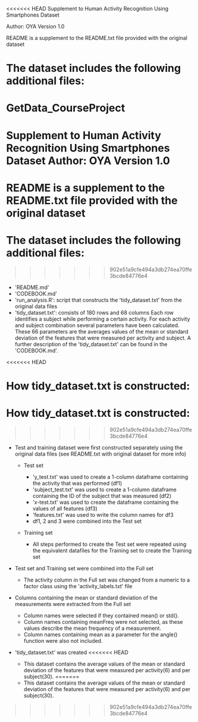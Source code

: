 <<<<<<< HEAD
Supplement to Human Activity Recognition Using Smartphones Dataset

Author: OYA
Version 1.0

README is a supplement to the README.txt file provided with the original dataset


The dataset includes the following additional files:
=======
GetData_CourseProject
==================================================================
Supplement to Human Activity Recognition Using Smartphones Dataset
Author: OYA
Version 1.0
==================================================================

README is a supplement to the README.txt file provided with the original dataset
================================================================================

The dataset includes the following additional files:
====================================================
>>>>>>> 902e51a9cfe494a3db274ea70ffe3bcde84776e4
- 'README.md'
- 'CODEBOOK.md'
- 'run_analysis.R': script that constructs the 'tidy_dataset.txt' from the original data files
- 'tidy_dataset.txt': consists of 180 rows and 68 columns
		      Each row identifies a subject while performing a certain activity.
		      For each activity and subject combination several parameters have been calculated.
		      These 66 parameters are the averages values of the mean or standard deviation of the features that were measured per activity and subject. 
		      A further description of the 'tidy_dataset.txt' can be found in the 'CODEBOOK.md'.

<<<<<<< HEAD

How tidy_dataset.txt is constructed:
=======
How tidy_dataset.txt is constructed:
====================================
>>>>>>> 902e51a9cfe494a3db274ea70ffe3bcde84776e4
- Test and training dataset were first constructed separately using the original data files (see README.txt with original dataset for more info)

	- Test set
		- 'y_test.txt' was used to create a 1-column dataframe containing the activity that was performed (df1)
		- 'subject_test.txt' was used to create a 1-column dataframe containing the ID of the subject that was measured (df2)
		- 'x-test.txt' was used to create the dataframe containing the values of all features (df3)
		- 'features.txt' was used to write the column names for df3
		- df1, 2 and 3 were combined into the Test set

	- Training set
		- All steps performed to create the Test set were repeated using the equivalent datafiles for the Training set to create the Training set

- Test set and Training set were combined into the Full set

	- The activity column in the Full set was changed from a numeric to a factor class using the 'activity_labels.txt' file

- Columns containing the mean or standard deviation of the measurements were extracted from the Full set
	- Column names were selected if they contained mean() or std().
	- Column names containing meanFreq were not selected, as these values describe the mean frequency of a measurement.
	- Column names containing mean as a parameter for the angle() function were also not included.

- 'tidy_dataset.txt' was created
<<<<<<< HEAD
	- This dataset contains the average values of the mean or standard deviation of the features that were measured per activity(6) and per subject(30).
=======
	- This dataset contains the average values of the mean or standard deviation of the features that were measured per  activity(6) and per subject(30).
>>>>>>> 902e51a9cfe494a3db274ea70ffe3bcde84776e4



